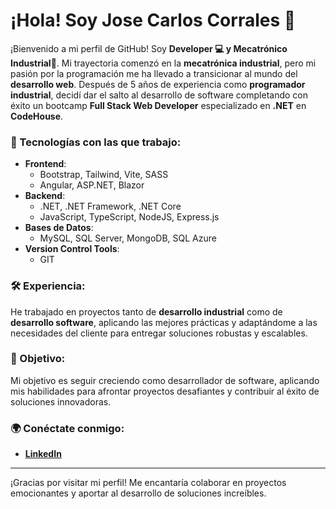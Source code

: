 # ¡Hola! Soy Jose Carlos Corrales 👋

¡Bienvenido a mi perfil de GitHub! Soy **Developer 💻 y Mecatrónico Industrial🔧**. Mi trayectoria comenzó en la **mecatrónica industrial**, pero mi pasión por la programación me ha llevado a transicionar al mundo del **desarrollo web**. Después de 5 años de experiencia como **programador industrial**, decidí dar el salto al desarrollo de software completando con éxito un bootcamp **Full Stack Web Developer** especializado en **.NET** en **CodeHouse**.

### 🔧 Tecnologías con las que trabajo:
- **Frontend**: 
  - Bootstrap, Tailwind, Vite, SASS
  - Angular, ASP.NET, Blazor
- **Backend**: 
  - .NET, .NET Framework, .NET Core
  - JavaScript, TypeScript, NodeJS, Express.js
- **Bases de Datos**: 
  - MySQL, SQL Server, MongoDB, SQL Azure
- **Version Control Tools**: 
  - GIT

### 🛠 Experiencia:
He trabajado en proyectos tanto de **desarrollo industrial** como de **desarrollo software**, aplicando las mejores prácticas y adaptándome a las necesidades del cliente para entregar soluciones robustas y escalables.

### 🚀 Objetivo:
Mi objetivo es seguir creciendo como desarrollador de software, aplicando mis habilidades para afrontar proyectos desafiantes y contribuir al éxito de soluciones innovadoras.

### 🌍 Conéctate conmigo:
- **[LinkedIn](https://www.linkedin.com/in/jose-carlos-corrales-mart%C3%ADnez/)**

---

¡Gracias por visitar mi perfil! Me encantaría colaborar en proyectos emocionantes y aportar al desarrollo de soluciones increíbles.

